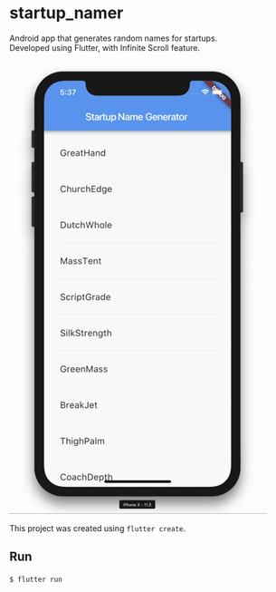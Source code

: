 # startup_namer

Android app that generates random names for startups.  
Developed using Flutter, with Infinite Scroll feature.

![alt text](./assets/startup-namer.gif 'App')

This project was created using `flutter create`.

## Run

`$ flutter run`
